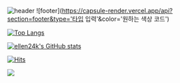 
![header](https://capsule-render.vercel.app/api?type=waving&color=BDBDC8&text='HI'&height=200&fontSize=90&fontColor=ffffff)
![footer](https://capsule-render.vercel.app/api?section=footer&type='타입 입력'&color='원하는 색상 코드')

﻿[![Top Langs](https://github-readme-stats.vercel.app/api/top-langs/?username=ellen24k&count_private=true&langs_count=10&layout=compact&theme=dark)](https://github.com/ellen24k/ellen24k)

[![ellen24k's GitHub stats](https://github-readme-stats.vercel.app/api?username=ellen24k&count_private=true&include_all_commits&show_icons=true&theme=dracula)](https://github.com/ellen24k/ellen24k)

[![Hits](https://hits.seeyoufarm.com/api/count/incr/badge.svg?url=https%3A%2F%2Fgithub.com%2Fellen24k%2Fhit-counter)](https://github.com/ellen24k/ellen24k)

<img src="https://capsule-render.vercel.app/api?type=waving&color=BDBDC8&height=150&section=footer" />
